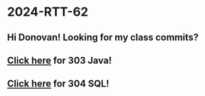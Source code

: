 # 2024-RTT-62

## Hi Donovan! Looking for my class commits? 

## [Click here](https://github.com/lengtran/2024-RTT-62-Leng/tree/main/java-classwork/Java%20Classwork/src/main/java/org/example "Java") for 303 Java!
## [Click here](https://github.com/lengtran/2024-RTT-62-Leng/tree/main/java-classwork/Java%20Classwork/module-304 "SQL") for 304 SQL!
